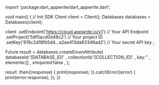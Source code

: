 import 'package:dart_appwrite/dart_appwrite.dart';

void main() { // Init SDK
  Client client = Client();
  Databases databases = Databases(client);

  client
    .setEndpoint('https://cloud.appwrite.io/v1') // Your API Endpoint
    .setProject('5df5acd0d48c2') // Your project ID
    .setKey('919c2d18fb5d4...a2ae413da83346ad2') // Your secret API key
  ;

  Future result = databases.createEnumAttribute(
    databaseId:'[DATABASE_ID]' ,
    collectionId:'[COLLECTION_ID]' ,
    key:'' ,
    elements:[] ,
    xrequired:false ,
  );

  result
    .then((response) {
      print(response);
    }).catchError((error) {
      print(error.response);
  });
}}